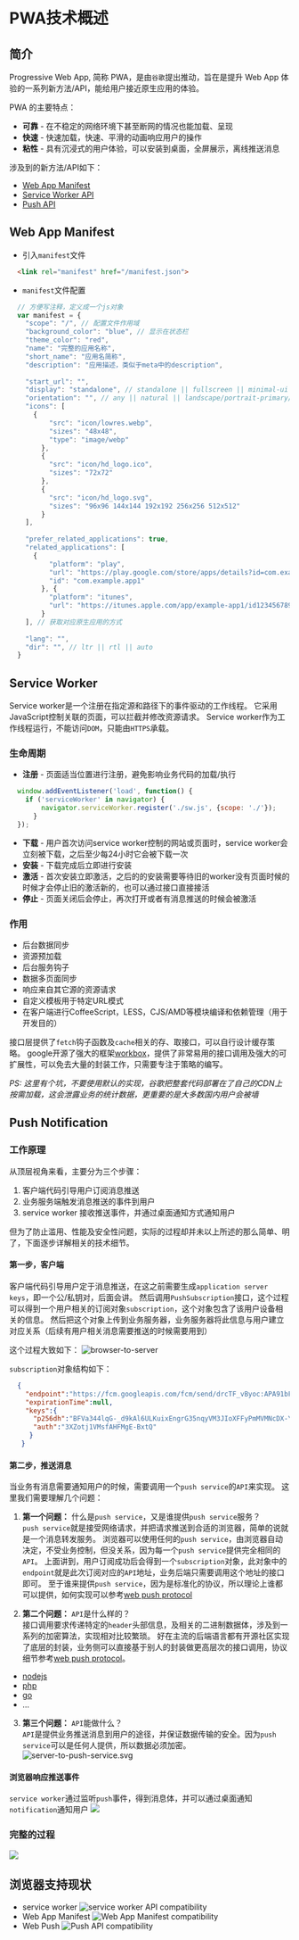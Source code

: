 # PWA技术概述

## 简介
Progressive Web App, 简称 PWA，是由`谷歌`提出推动，旨在是提升 Web App 体验的一系列新方法/API，能给用户接近原生应用的体验。

PWA 的主要特点：
- **可靠** - 在不稳定的网络环境下甚至断网的情况也能加载、呈现
- **快速** - 快速加载，快速、平滑的动画响应用户的操作
- **粘性** - 具有沉浸式的用户体验，可以安装到桌面，全屏展示，离线推送消息

涉及到的新方法/API如下：
- [Web App Manifest](https://developer.mozilla.org/en-US/docs/Web/Manifest)
- [Service Worker API](https://developer.mozilla.org/en-US/docs/Web/API/Service_Worker_API)
- [Push API](https://developer.mozilla.org/en-US/docs/Web/API/Push_API)

## Web App Manifest
- 引入`manifest`文件
```html
  <link rel="manifest" href="/manifest.json">
```

- `manifest`文件配置
```javascript
  // 方便写注释，定义成一个js对象
  var manifest = {
    "scope": "/", // 配置文件作用域
    "background_color": "blue", // 显示在状态栏
    "theme_color": "red",
    "name": "完整的应用名称",
    "short_name": "应用名简称",
    "description": "应用描述，类似于meta中的description",
    
    "start_url": "",
    "display": "standalone", // standalone || fullscreen || minimal-ui || browser
    "orientation": "", // any || natural || landscape/portrait-primary/secondary
    "icons": [
      {
          "src": "icon/lowres.webp",
          "sizes": "48x48",
          "type": "image/webp"
        },
        {
          "src": "icon/hd_logo.ico",
          "sizes": "72x72"
        },
        {
          "src": "icon/hd_logo.svg",
          "sizes": "96x96 144x144 192x192 256x256 512x512"
        }
    ],
    
    "prefer_related_applications": true,
    "related_applications": [
      {
          "platform": "play",
          "url": "https://play.google.com/store/apps/details?id=com.example.app1",
          "id": "com.example.app1"
        }, {
          "platform": "itunes",
          "url": "https://itunes.apple.com/app/example-app1/id123456789"
        }
    ], // 获取对应原生应用的方式
    
    "lang": "",
    "dir": "", // ltr || rtl || auto
  }
```

## Service Worker
Service worker是一个注册在指定源和路径下的事件驱动的工作线程。
它采用JavaScript控制关联的页面，可以拦截并修改资源请求。
Service worker作为工作线程运行，不能访问`DOM`，只能由`HTTPS`承载。

### 生命周期
- **注册** - 页面适当位置进行注册，避免影响业务代码的加载/执行
```javascript
  window.addEventListener('load', function() {
    if ('serviceWorker' in navigator) {
        navigator.serviceWorker.register('./sw.js', {scope: './'});
      }
  });
```
- **下载** - 用户首次访问service worker控制的网站或页面时，service worker会立刻被下载，之后至少每24小时它会被下载一次
- **安装** - 下载完成后立即进行安装
- **激活** - 首次安装立即激活，之后的的安装需要等待旧的worker没有页面时候的时候才会停止旧的激活新的，也可以通过接口直接接活
- **停止** - 页面关闭后会停止，再次打开或者有消息推送的时候会被激活

### 作用
- 后台数据同步
- 资源预加载
- 后台服务钩子
- 数据多页面同步
- 响应来自其它源的资源请求
- 自定义模板用于特定URL模式
- 在客户端进行CoffeeScript，LESS，CJS/AMD等模块编译和依赖管理（用于开发目的）

接口层提供了`fetch`钩子函数及`cache`相关的存、取接口，可以自行设计缓存策略。
google开源了强大的框架[workbox](https://github.com/GoogleChrome/workbox)，提供了非常易用的接口调用及强大的可扩展性，可以免去大量的封装工作，只需要专注于策略的编写。

*PS: 这里有个坑，不要使用默认的实现，谷歌把整套代码部署在了自己的CDN上按需加载，这会泄露业务的统计数据，更重要的是大多数国内用户会被墙*

## Push Notification
### 工作原理
从顶层视角来看，主要分为三个步骤：
1. 客户端代码引导用户订阅消息推送
2. 业务服务端触发消息推送的事件到用户
3. service worker 接收推送事件，并通过桌面通知方式通知用户

但为了防止滥用、性能及安全性问题，实际的过程却并未以上所述的那么简单、明了，下面逐步详解相关的技术细节。

#### 第一步，客户端
客户端代码引导用户定于消息推送，在这之前需要生成`application server keys`，即一个公/私钥对，后面会讲。
然后调用`PushSubscription`接口，这个过程可以得到一个用户相关的订阅对象`subscription`，这个对象包含了该用户设备相关的信息。
然后把这个对象上传到业务服务器，业务服务器将此信息与用户建立对应关系（后续有用户相关消息需要推送的时候需要用到）

这个过程大致如下：
![browser-to-server](./img/browser-to-server.svg)

`subscription`对象结构如下：
```json
  {
    "endpoint":"https://fcm.googleapis.com/fcm/send/drcTF_vByoc:APA91bFd7EJfEsD_ebeWVInT_za6mL9QupzNsubnmjjF1-aw4ZSQJfq-1R42h0pjhL4OHe9v39khKHGEFZJdiWVPqSn6YFqQ2DEOBaUnOlLxKNCUz7SBa2ctJ85tKp0S7l3kQuFC2L5J",
    "expirationTime":null,
    "keys":{
      "p256dh":"BFVa344lqG-_d9kAl6ULKuixEngrG35nqyVM3JIoXFFyPmMVMNcDX-Yj21zvDYA4FIVJJ7xYfC6YY39nouQMNbs",
      "auth":"3XZotj1VMsfAHFMgE-BxtQ"
     }
   }
```

#### 第二步，推送消息
当业务有消息需要通知用户的时候，需要调用一个`push service`的`API`来实现。
这里我们需要理解几个问题：
1. **第一个问题：** 什么是`push service`，又是谁提供`push service`服务？    
`push service`就是接受网络请求，并把请求推送到合适的浏览器，简单的说就是一个消息转发服务。
浏览器可以使用任何的`push service`，由浏览器自动决定，不受业务控制，但没关系，因为每一个`push service`提供完全相同的`API`。
上面讲到，用户订阅成功后会得到一个`subscription`对象，此对象中的`endpoint`就是此次订阅对应的`API`地址，业务后端只需要调用这个地址的接口即可。
至于谁来提供`push service`，因为是标准化的协议，所以理论上谁都可以提供，如何实现可以参考[web push protocol](https://tools.ietf.org/html/draft-ietf-webpush-protocol-12)

2. **第二个问题：** `API`是什么样的？    
接口调用要求传递特定的`header`头部信息，及相关的二进制数据体，涉及到一系列的加密算法，实现相对比较繁琐。
好在主流的后端语言都有开源社区实现了底层的封装，业务侧可以直接基于别人的封装做更高层次的接口调用，协议细节参考[web push protocol](https://tools.ietf.org/html/draft-ietf-webpush-protocol-12)。
- [nodejs](https://github.com/web-push-libs/web-push)
- [php](https://github.com/web-push-libs/web-push-php)
- [go](https://github.com/SherClockHolmes/webpush-go)
- ...

3. **第三个问题：** `API`能做什么？    
`API`是提供业务推送消息到用户的途径，并保证数据传输的安全。因为`push service`可以是任何人提供，所以数据必须加密。
![server-to-push-service.svg](./img/server-to-push-service.svg)

#### 浏览器响应推送事件
`service worker`通过监听`push`事件，得到消息体，并可以通过桌面通知`notification`通知用户
![](./img/push-service-to-sw-event.svg)

### 完整的过程
![](./img/push_api.png)

## 浏览器支持现状
- service worker
![service worker API compatibility](./img/service-worker-compatibility.png)
- Web App Manifest
![Web App Manifest compatibility](./img/web-app-manifest-compatibility.png)
- Web Push
![Push API compatibility](./img/web-push-compatibility.png)